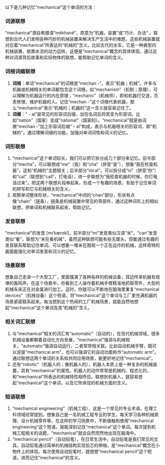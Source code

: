 以下是几种记忆“mechanical”这个单词的方法：

### 词源联想
“mechanical”源自希腊语“mēkhanē”，原意为“机器、装置”或“巧计、办法” 。联想到古代人们发明各种巧妙的机械装置来解决生产生活中的难题，这些机械装置就对应着“mechanical”所表达的“机械的”含义。比如古代的水车，它是一种典型的机械装置，依靠水流的动力运转，这便是“mechanical”概念的具体体现。通过这种对词源背后故事和实际物体的联想，能帮助记忆单词的含义。

### 词根词缀联想
1. **词根**：单词“mechanical”的词根是“mechan -”，表示“机器；机械”。许多与机器或机械相关的单词都包含这个词根，如“mechanism”（机制；原理），可以理解为机器运行的内在原理；“mechanic”（机械师），即和机器打交道，负责修理、维护机器的人。记住“mechan -”这个词根代表机器，那么“mechanical”表示“机械的；机器的”这一含义就容易记住了。
2. **词缀**：“ - al”是常见的形容词后缀，加在名词后将其变为形容词，比如“nation”（国家）变成“national”（国家的）。“mechanical”就是由词根“mechan -”加上形容词后缀“ - al”构成，表示与机器相关的形容词，即“机械的”。通过理解词缀的功能，加强对单词词性和词义的记忆。

### 词形联想
1. “mechanical”这个单词较长，我们可以把它拆分成几个部分来记忆。前半部分“mecha”，可以联想成“me”（我）和“cha”（拼音“查”），想象“我在检查机器”，这和“机械的”主题相关；后半部分“nical”，可以拆分成“ni”（拼音“你”）和“cal”（联想到“call”，打电话），进一步联想为“我检查机器的时候，你打电话过来”。把这两个联想片段串起来，形成一个有趣的场景，有助于记住单词的拼写和它与机械相关的含义。
2. 观察单词整体形状，“mechanical”中间的“chan”部分，形状有点像“chain”（链条），链条是机械装置中常见的零部件，通过这种词形上的相似联想，把单词和机械联系起来，帮助记忆。

### 发音联想
“mechanical”的发音 [mɪˈkænɪkl]，前半部分“mi”发音类似汉语“米”，“can”发音类似“看”，联想为“米在看机械”，虽然这种联想可能有些无厘头，但能通过有趣的发音联系帮助记住单词。可以想象一堆米在围观一个正在运作的机械，这样奇特的画面能强化对单词发音和词义的记忆。

### 场景联想
想象自己走进一个大型工厂，里面摆满了各种各样的机械设备，耳边传来机器有规律的轰鸣声。在这个场景中，你看到工人操作着机械手臂精准地抓取零件，大型的机械车床正在对金属进行加工。这时，你就可以不断地在脑海里重复“mechanical devices”（机械设备）这个短语，将“mechanical”这个单词与工厂里充满机器的场景紧密联系起来。每当想到这个热闹的工厂机械场景，就能自然地想起“mechanical”这个单词及其“机械的”含义。

### 相关词汇联想
1. 与“mechanical”相关的词汇有“automatic”（自动的），在现代机械领域，很多机械设备都朝着自动化方向发展，“mechanical”强调与机械相关，“automatic”强调自动运行，二者常常相关联。比如自动机械手臂，既可以说是“mechanical arm”，也可以强调它的自动功能称作“automatic arm”。通过联想这两个单词的关系和共同应用场景，能更好地记住“mechanical”。
2. 还有“robotic”（机器人的；像机器人的），机器人本质上是一种复杂的机械装置，具有“mechanical”的属性。机器人的动作常常是机械的、程式化的，和“mechanical”所表达的机械特性相呼应。联想到机器人，就容易想起“mechanical”这个单词，以及它所体现的机械方面的含义。

### 短语联想
1. “mechanical engineering”（机械工程），这是一个常见的专业术语，在理工科领域经常提到。想象自己是一名机械工程专业的学生，每天学习各种机械原理、设计机械零件等，在这样的学习场景中，不断接触和使用“mechanical engineering”这个短语，就能深刻记住“mechanical”这个单词。每次提到机械工程相关的话题，“mechanical”就会自然而然地出现在脑海中。
2. “mechanical pencil”（自动铅笔），在日常生活中，自动铅笔是我们常见的文具。自动铅笔通过简单的机械结构实现铅芯的伸缩，是“mechanical”概念在小物件上的体现。每次使用自动铅笔时，就想想“mechanical pencil”这个短语，进而记住“mechanical”的含义。 